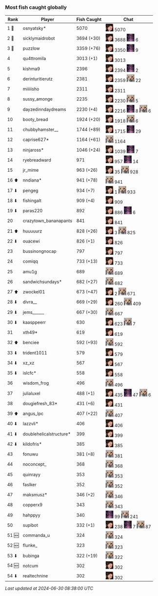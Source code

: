### Most fish caught globally
| Rank | Player | Fish Caught | Chat |
|------|--------|-----------|-------|
| 1 🥇  | osnyatsky* | 5070 | ![breadworms](https://raw.githubusercontent.com/blableblup/gofish/main/images/players/breadworms.png) 5070 |
| 2 🥈  | sicklymaidrobot | 3694 (+30) | ![breadworms](https://raw.githubusercontent.com/blableblup/gofish/main/images/players/breadworms.png) 3688  ![julialuxel](https://raw.githubusercontent.com/blableblup/gofish/main/images/players/julialuxel.png) 6 |
| 3 🥉  | puzzlow | 3359 (+76) | ![breadworms](https://raw.githubusercontent.com/blableblup/gofish/main/images/players/breadworms.png) 3350  ![julialuxel](https://raw.githubusercontent.com/blableblup/gofish/main/images/players/julialuxel.png) 9 |
| 4  | qu4ttromila | 3013 (+1) | ![breadworms](https://raw.githubusercontent.com/blableblup/gofish/main/images/players/breadworms.png) 3013 |
| 5  | kishma9 | 2396 | ![breadworms](https://raw.githubusercontent.com/blableblup/gofish/main/images/players/breadworms.png) 2394  ![julialuxel](https://raw.githubusercontent.com/blableblup/gofish/main/images/players/julialuxel.png) 2 |
| 6  | derinturitierutz | 2381 | ![breadworms](https://raw.githubusercontent.com/blableblup/gofish/main/images/players/breadworms.png) 2359  ![psp1g](https://raw.githubusercontent.com/blableblup/gofish/main/images/players/psp1g.png) 22 |
| 7  | miiiiisho | 2311 | ![breadworms](https://raw.githubusercontent.com/blableblup/gofish/main/images/players/breadworms.png) 2311 |
| 8  | sussy_amonge | 2235 | ![breadworms](https://raw.githubusercontent.com/blableblup/gofish/main/images/players/breadworms.png) 2230  ![psp1g](https://raw.githubusercontent.com/blableblup/gofish/main/images/players/psp1g.png) 5 |
| 9  | dayzedinndaydreams | 2230 (+4) | ![breadworms](https://raw.githubusercontent.com/blableblup/gofish/main/images/players/breadworms.png) 2216  ![julialuxel](https://raw.githubusercontent.com/blableblup/gofish/main/images/players/julialuxel.png) 8  ![psp1g](https://raw.githubusercontent.com/blableblup/gofish/main/images/players/psp1g.png) 6 |
| 10  | booty_bread | 1924 (+20) | ![breadworms](https://raw.githubusercontent.com/blableblup/gofish/main/images/players/breadworms.png) 1918  ![psp1g](https://raw.githubusercontent.com/blableblup/gofish/main/images/players/psp1g.png) 6 |
| 11  | chubbyhamster__ | 1744 (+89) | ![breadworms](https://raw.githubusercontent.com/blableblup/gofish/main/images/players/breadworms.png) 1715  ![julialuxel](https://raw.githubusercontent.com/blableblup/gofish/main/images/players/julialuxel.png) 29 |
| 12  | caprise627* | 1164 (+61) | ![psp1g](https://raw.githubusercontent.com/blableblup/gofish/main/images/players/psp1g.png) 1164 |
| 13  | ninjaross* | 1046 (+24) | ![breadworms](https://raw.githubusercontent.com/blableblup/gofish/main/images/players/breadworms.png) 1039  ![julialuxel](https://raw.githubusercontent.com/blableblup/gofish/main/images/players/julialuxel.png) 7 |
| 14  | ryebreadward | 971 | ![breadworms](https://raw.githubusercontent.com/blableblup/gofish/main/images/players/breadworms.png) 957  ![julialuxel](https://raw.githubusercontent.com/blableblup/gofish/main/images/players/julialuxel.png) 14 |
| 15  | jr_mime | 963 (+26) | ![breadworms](https://raw.githubusercontent.com/blableblup/gofish/main/images/players/breadworms.png) 35  ![psp1g](https://raw.githubusercontent.com/blableblup/gofish/main/images/players/psp1g.png) 928 |
| 16 ⬆ | nndiana* | 941 (+78) | ![psp1g](https://raw.githubusercontent.com/blableblup/gofish/main/images/players/psp1g.png) 941 |
| 17 ⬇ | pengeg | 934 (+7) | ![breadworms](https://raw.githubusercontent.com/blableblup/gofish/main/images/players/breadworms.png) 1  ![psp1g](https://raw.githubusercontent.com/blableblup/gofish/main/images/players/psp1g.png) 933 |
| 18 ⬇ | fishingalt | 909 (+4) | ![breadworms](https://raw.githubusercontent.com/blableblup/gofish/main/images/players/breadworms.png) 909 |
| 19 ⬇ | paras220 | 892 | ![breadworms](https://raw.githubusercontent.com/blableblup/gofish/main/images/players/breadworms.png) 886  ![julialuxel](https://raw.githubusercontent.com/blableblup/gofish/main/images/players/julialuxel.png) 6 |
| 20  | crazytown_bananapants | 841 | ![breadworms](https://raw.githubusercontent.com/blableblup/gofish/main/images/players/breadworms.png) 841 |
| 21 ⬆ | huuuuurz | 828 (+26) | ![breadworms](https://raw.githubusercontent.com/blableblup/gofish/main/images/players/breadworms.png) 3  ![psp1g](https://raw.githubusercontent.com/blableblup/gofish/main/images/players/psp1g.png) 825 |
| 22 ⬇ | ouacewi | 826 (+1) | ![breadworms](https://raw.githubusercontent.com/blableblup/gofish/main/images/players/breadworms.png) 826 |
| 23  | bussinongnocap | 797 | ![breadworms](https://raw.githubusercontent.com/blableblup/gofish/main/images/players/breadworms.png) 797 |
| 24  | comiqq | 733 (+13) | ![breadworms](https://raw.githubusercontent.com/blableblup/gofish/main/images/players/breadworms.png) 733 |
| 25  | amu1g | 689 | ![psp1g](https://raw.githubusercontent.com/blableblup/gofish/main/images/players/psp1g.png) 689 |
| 26  | sandwichsundays* | 682 (+27) | ![psp1g](https://raw.githubusercontent.com/blableblup/gofish/main/images/players/psp1g.png) 682 |
| 27 ⬆ | zwockel01 | 673 (+47) | ![breadworms](https://raw.githubusercontent.com/blableblup/gofish/main/images/players/breadworms.png) 2  ![psp1g](https://raw.githubusercontent.com/blableblup/gofish/main/images/players/psp1g.png) 671 |
| 28 ⬇ | divra__ | 669 (+29) | ![breadworms](https://raw.githubusercontent.com/blableblup/gofish/main/images/players/breadworms.png) 260  ![psp1g](https://raw.githubusercontent.com/blableblup/gofish/main/images/players/psp1g.png) 409 |
| 29 ⬇ | jems______ | 667 (+30) | ![psp1g](https://raw.githubusercontent.com/blableblup/gofish/main/images/players/psp1g.png) 667 |
| 30 ⬇ | kaasppeerr | 630 | ![breadworms](https://raw.githubusercontent.com/blableblup/gofish/main/images/players/breadworms.png) 623  ![psp1g](https://raw.githubusercontent.com/blableblup/gofish/main/images/players/psp1g.png) 7 |
| 31  | xth49* | 619 | ![breadworms](https://raw.githubusercontent.com/blableblup/gofish/main/images/players/breadworms.png) 619 |
| 32 ⬆ | benciee | 592 (+93) | ![psp1g](https://raw.githubusercontent.com/blableblup/gofish/main/images/players/psp1g.png) 592 |
| 33 ⬇ | trident1011 | 579 | ![breadworms](https://raw.githubusercontent.com/blableblup/gofish/main/images/players/breadworms.png) 579 |
| 34 ⬇ | xz_xz | 567 | ![breadworms](https://raw.githubusercontent.com/blableblup/gofish/main/images/players/breadworms.png) 567 |
| 35 ⬇ | islcfc* | 558 | ![breadworms](https://raw.githubusercontent.com/blableblup/gofish/main/images/players/breadworms.png) 558 |
| 36  | wisdom_frog | 496 | ![psp1g](https://raw.githubusercontent.com/blableblup/gofish/main/images/players/psp1g.png) 496 |
| 37  | julialuxel | 488 (+1) | ![breadworms](https://raw.githubusercontent.com/blableblup/gofish/main/images/players/breadworms.png) 435  ![julialuxel](https://raw.githubusercontent.com/blableblup/gofish/main/images/players/julialuxel.png) 47  ![psp1g](https://raw.githubusercontent.com/blableblup/gofish/main/images/players/psp1g.png) 6 |
| 38  | dougiefresh_83* | 431 (+6) | ![breadworms](https://raw.githubusercontent.com/blableblup/gofish/main/images/players/breadworms.png) 431 |
| 39 ⬆ | angus_lpc | 407 (+22) | ![psp1g](https://raw.githubusercontent.com/blableblup/gofish/main/images/players/psp1g.png) 407 |
| 40 ⬇ | lazzvli* | 406 | ![breadworms](https://raw.githubusercontent.com/blableblup/gofish/main/images/players/breadworms.png) 406 |
| 41 ⬇ | doublehelicalstructure* | 399 | ![breadworms](https://raw.githubusercontent.com/blableblup/gofish/main/images/players/breadworms.png) 399 |
| 42 ⬇ | kildofris* | 385 | ![breadworms](https://raw.githubusercontent.com/blableblup/gofish/main/images/players/breadworms.png) 385 |
| 43  | fonuwu | 381 (+8) | ![psp1g](https://raw.githubusercontent.com/blableblup/gofish/main/images/players/psp1g.png) 381 |
| 44  | noconcept_ | 368 | ![psp1g](https://raw.githubusercontent.com/blableblup/gofish/main/images/players/psp1g.png) 368 |
| 45  | quinrayy | 353 | ![psp1g](https://raw.githubusercontent.com/blableblup/gofish/main/images/players/psp1g.png) 353 |
| 46  | faslker | 352 | ![psp1g](https://raw.githubusercontent.com/blableblup/gofish/main/images/players/psp1g.png) 352 |
| 47  | maksmusz* | 346 (+2) | ![psp1g](https://raw.githubusercontent.com/blableblup/gofish/main/images/players/psp1g.png) 346 |
| 48  | copperx9 | 343 | ![psp1g](https://raw.githubusercontent.com/blableblup/gofish/main/images/players/psp1g.png) 343 |
| 49  | hahppyy | 340 | ![julialuxel](https://raw.githubusercontent.com/blableblup/gofish/main/images/players/julialuxel.png) 99  ![psp1g](https://raw.githubusercontent.com/blableblup/gofish/main/images/players/psp1g.png) 241 |
| 50  | supibot | 332 (+1) | ![breadworms](https://raw.githubusercontent.com/blableblup/gofish/main/images/players/breadworms.png) 238  ![julialuxel](https://raw.githubusercontent.com/blableblup/gofish/main/images/players/julialuxel.png) 7  ![psp1g](https://raw.githubusercontent.com/blableblup/gofish/main/images/players/psp1g.png) 87 |
| 51 🆕 | commanda_u | 324 | ![psp1g](https://raw.githubusercontent.com/blableblup/gofish/main/images/players/psp1g.png) 324 |
| 52 🆕 | flunke_ | 323 | ![psp1g](https://raw.githubusercontent.com/blableblup/gofish/main/images/players/psp1g.png) 323 |
| 53 ⬇ | bubinga | 322 (+19) | ![psp1g](https://raw.githubusercontent.com/blableblup/gofish/main/images/players/psp1g.png) 322 |
| 54 🆕 | notcum | 302 | ![breadworms](https://raw.githubusercontent.com/blableblup/gofish/main/images/players/breadworms.png) 302 |
| 54 ⬇ | realtechnine | 302 | ![breadworms](https://raw.githubusercontent.com/blableblup/gofish/main/images/players/breadworms.png) 302 |

_Last updated at 2024-06-30 08:38:00 UTC_